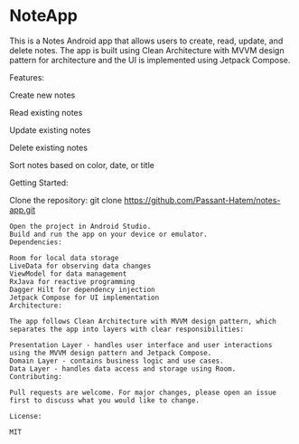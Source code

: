 # NoteApp

This is a Notes Android app that allows users to create, read, update, and delete notes. The app is built using Clean Architecture with MVVM design pattern for architecture and the UI is implemented using Jetpack Compose.

Features:

Create new notes

Read existing notes

Update existing notes

Delete existing notes

Sort notes based on color, date, or title

Getting Started:

Clone the repository:
git clone https://github.com/Passant-Hatem/notes-app.git
```
Open the project in Android Studio.
Build and run the app on your device or emulator.
Dependencies:

Room for local data storage
LiveData for observing data changes
ViewModel for data management
RxJava for reactive programming
Dagger Hilt for dependency injection
Jetpack Compose for UI implementation
Architecture:

The app follows Clean Architecture with MVVM design pattern, which separates the app into layers with clear responsibilities:

Presentation Layer - handles user interface and user interactions using the MVVM design pattern and Jetpack Compose.
Domain Layer - contains business logic and use cases.
Data Layer - handles data access and storage using Room.
Contributing:

Pull requests are welcome. For major changes, please open an issue first to discuss what you would like to change.

License:

MIT
